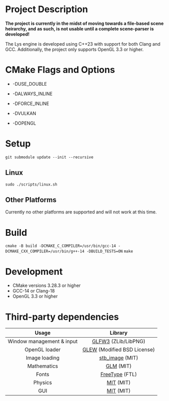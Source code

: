 # Project Description

**The project is currently in the midst of moving towards a file-based scene heirarchy, and as such, is not usable until a complete scene-parser is developed!**

The Lys engine is developed using C++23 with support for both Clang and GCC. Additionally, the project only supports OpenGL 3.3 or higher.

# CMake Flags and Options

- -DUSE_DOUBLE

- -DALWAYS_INLINE

- -DFORCE_INLINE

- -DVULKAN

- -DOPENGL

# Setup

`git submodule update --init --recursive`

## Linux

```
sudo ./scripts/linux.sh
```

## Other Platforms

Currently no other platforms are supported and will not work at this time.

# Build

`cmake -B build -DCMAKE_C_COMPILER=/usr/bin/gcc-14 -DCMAKE_CXX_COMPILER=/usr/bin/g++-14 -DBUILD_TESTS=ON`
`make`

# Development

- CMake versions 3.28.3 or higher
- GCC-14 or Clang-18
- OpenGL 3.3 or higher

# Third-party dependencies

|           Usage           |                                    Library                                    |
| :-----------------------: | :---------------------------------------------------------------------------: |
| Window management & input |                 [GLFW3](https://www.glfw.org/) (ZLib/LibPNG)                  |
|       OpenGL loader       | [GLEW](https://github.com/nigels-com/glew/tree/master) (Modified BSD License) |
|       Image loading       |              [stb_image](https://github.com/nothings/stb) (MIT)               |
|        Mathematics        |                  [GLM](https://github.com/g-truc/glm) (MIT)                   |
|           Fonts           |    [FreeType](https://download.savannah.gnu.org/releases/freetype/) (FTL)     |
|          Physics          |              [MIT](https://github.com/jrouwe/JoltPhysics) (MIT)               |
|            GUI            |                 [MIT](https://github.com/ocornut/imgui) (MIT)                 |
